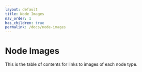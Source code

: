 ```yaml
---
layout: default
title: Node Images
nav_order: 1
has_children: true
permalink: /docs/node-images
---
```



# Node Images

This is the table of contents for links to images of each node type.
